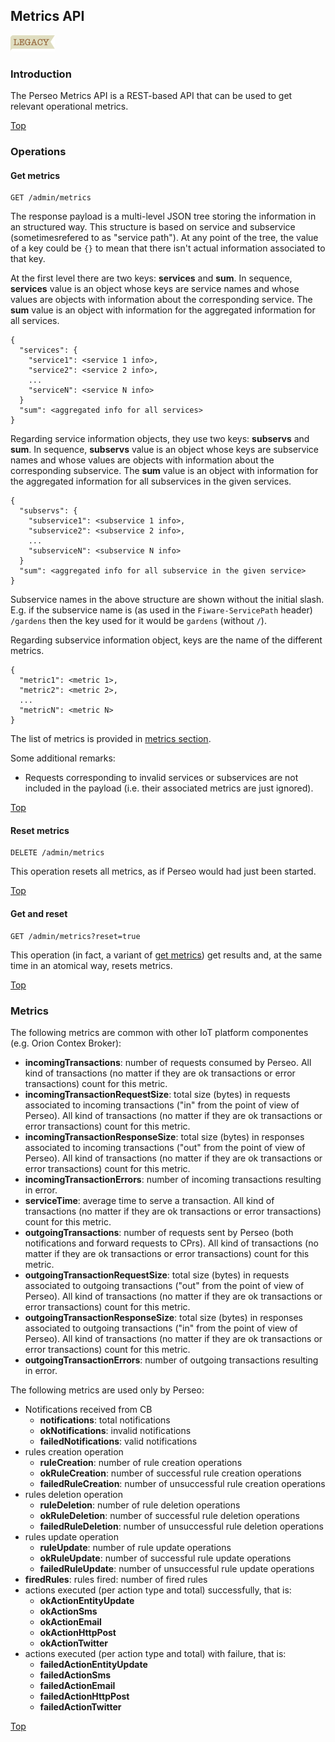 ## <a name="top"></a>Metrics API

![Legacy](../images/legacy.png)

### Introduction

The Perseo Metrics API is a REST-based API that can be used to get relevant operational metrics. 

[Top](#top)

### Operations

#### Get metrics

```
GET /admin/metrics
```

The response payload is a multi-level JSON tree storing the information in an structured way. This
structure is based on service and subservice (sometimesrefered to as "service path"). At any point 
of the tree, the value of a key could be `{}` to mean that there isn't actual information associated 
to that key.

At the first level there are two keys: **services** and **sum**. In sequence, **services** value is
an object whose keys are service names and whose values are objects with information about the corresponding
service. The **sum** value is an object with information for the aggregated information for all services.

```
{
  "services": {
    "service1": <service 1 info>,
    "service2": <service 2 info>,
    ...
    "serviceN": <service N info>
  }
  "sum": <aggregated info for all services>
}
```

Regarding service information objects, they use two keys: **subservs** and **sum**. In sequence, **subservs**
value is an object whose keys are subservice names and whose values are objects with information about
the corresponding subservice. The **sum** value is an object with information for the aggregated information
for all subservices in the given services.

```
{
  "subservs": {
    "subservice1": <subservice 1 info>,
    "subservice2": <subservice 2 info>,
    ...
    "subserviceN": <subservice N info>
  }
  "sum": <aggregated info for all subservice in the given service>
}
```

Subservice names in the above structure are shown without the initial slash. E.g. if the subservice
name is (as used in the `Fiware-ServicePath` header) `/gardens` then the key used for it would be
`gardens` (without `/`).
 
Regarding subservice information object, keys are the name of the different metrics.

```
{
  "metric1": <metric 1>,
  "metric2": <metric 2>,
  ...
  "metricN": <metric N>
}
```

The list of metrics is provided in [metrics section](#metrics).

Some additional remarks:

* Requests corresponding to invalid services or subservices are not included in the
  payload (i.e. their associated metrics are just ignored).

[Top](#top)

#### Reset metrics

```
DELETE /admin/metrics
```

This operation resets all metrics, as if Perseo would had just been started.

[Top](#top)

#### Get and reset

```
GET /admin/metrics?reset=true
```

This operation (in fact, a variant of [get metrics](#get-metrics)) get results and, at the same time
in an atomical way, resets metrics.

[Top](#top)

### Metrics

The following metrics are common with other IoT platform componentes (e.g. Orion Contex Broker):

* **incomingTransactions**: number of requests consumed by Perseo. All kind of transactions
  (no matter if they are ok transactions or error transactions) count for this metric.
* **incomingTransactionRequestSize**: total size (bytes) in requests associated to incoming transactions
  ("in" from the point of view of Perseo). All kind of transactions (no matter if they are ok transactions
  or error transactions) count for this metric.
* **incomingTransactionResponseSize**: total size (bytes) in responses associated to incoming transactions
  ("out" from the point of view of Perseo). All kind of transactions (no matter if they are ok transactions
  or error transactions) count for this metric.
* **incomingTransactionErrors**: number of incoming transactions resulting in error.
* **serviceTime**: average time to serve a transaction. All kind of transactions (no matter if they are ok
  transactions or error transactions) count for this metric.
* **outgoingTransactions**: number of requests sent by Perseo (both notifications and forward requests to CPrs).
  All kind of transactions (no matter if they are ok transactions or error transactions) count for this metric.
* **outgoingTransactionRequestSize**: total size (bytes) in requests associated to outgoing transactions
  ("out" from the point of view of Perseo). All kind of transactions (no matter if they are ok transactions
  or error transactions) count for this metric.
* **outgoingTransactionResponseSize**: total size (bytes) in responses associated to outgoing transactions
  ("in" from the point of view of Perseo). All kind of transactions (no matter if they are ok transactions
  or error transactions) count for this metric.
* **outgoingTransactionErrors**: number of outgoing transactions resulting in error.

The following metrics are used only by Perseo:

* Notifications received from CB
    * **notifications**: total notifications
    * **okNotifications**: invalid notifications
    * **failedNotifications**: valid notifications
* rules creation operation
    * **ruleCreation**: number of rule creation operations
    * **okRuleCreation**: number of successful rule creation operations
    * **failedRuleCreation**: number of unsuccessful rule creation operations
* rules deletion operation
    * **ruleDeletion**: number of rule deletion operations
    * **okRuleDeletion**: number of successful rule deletion operations
    * **failedRuleDeletion**: number of unsuccessful rule deletion operations
* rules update operation
    * **ruleUpdate**: number of rule update operations
    * **okRuleUpdate**: number of successful rule update operations
    * **failedRuleUpdate**: number of unsuccessful rule update operations
* **firedRules**: rules fired: number of fired rules
* actions executed (per action type and total) successfully, that is:
    * **okActionEntityUpdate**
    * **okActionSms**
    * **okActionEmail**
    * **okActionHttpPost**
    * **okActionTwitter**
* actions  executed (per action type and total) with failure, that is:
    * **failedActionEntityUpdate**
    * **failedActionSms**
    * **failedActionEmail**
    * **failedActionHttpPost**
    * **failedActionTwitter**

[Top](#top)
